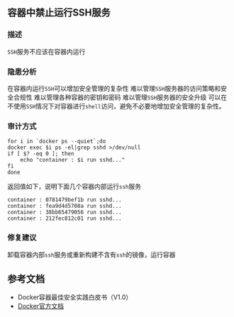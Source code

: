 ## 容器中禁止运行SSH服务

### 描述

`SSH`服务不应该在容器内运行

### 隐患分析

在容器内运行`SSH`可以增加安全管理的复杂性
难以管理`SSH`服务器的访问策略和安全合规性
难以管理各种容器的密钥和密码
难以管理`SSH`服务器的安全升级
可以在不使用`SSH`情况下对容器进行`shell`访问，避免不必要地增加安全管理的复杂性。

### 审计方式

```shell script
for i in `docker ps --quiet`;do
docker exec $i ps -el|grep sshd >/dev/null
if [ $? -eq 0 ]; then
    echo "container : $i run sshd..."
fi
done
```

返回值如下，说明下面几个容器内部运行`ssh`服务

```shell script
container : 0781479bef1b run sshd...
container : fea9d4d5708a run sshd...
container : 38bb65479056 run sshd...
container : 212fec812c01 run sshd...
```

### 修复建议

卸载容器内部`ssh`服务或重新构建不含有`ssh`的镜像，运行容器

## 参考文档

- Docker容器最佳安全实践白皮书（V1.0）
- [Docker官方文档](https://docs.docker.com/)